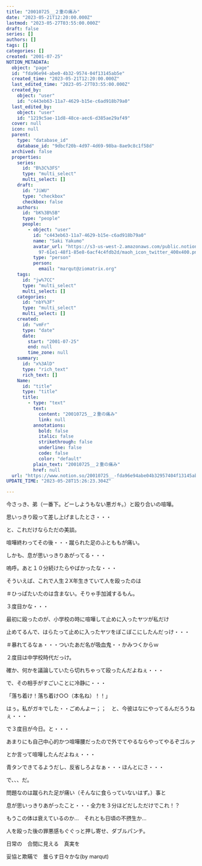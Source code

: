 ```yaml
---
title: "20010725__２重の痛み"
date: "2023-05-21T12:20:00.000Z"
lastmod: "2023-05-27T03:55:00.000Z"
draft: false
series: []
authors: []
tags: []
categories: []
created: "2001-07-25"
NOTION_METADATA:
  object: "page"
  id: "fda96e94-abe0-4b32-9574-04f13145ab5e"
  created_time: "2023-05-21T12:20:00.000Z"
  last_edited_time: "2023-05-27T03:55:00.000Z"
  created_by:
    object: "user"
    id: "c443eb63-11a7-4629-b15e-c6ad918b79a0"
  last_edited_by:
    object: "user"
    id: "1219c5ae-11d8-48ce-aec6-d385ae29af49"
  cover: null
  icon: null
  parent:
    type: "database_id"
    database_id: "9dbcf20b-4d97-4d69-98ba-8ae9c8c1f58d"
  archived: false
  properties:
    series:
      id: "B%3C%3FS"
      type: "multi_select"
      multi_select: []
    draft:
      id: "JiWU"
      type: "checkbox"
      checkbox: false
    authors:
      id: "bK%3B%5B"
      type: "people"
      people:
        - object: "user"
          id: "c443eb63-11a7-4629-b15e-c6ad918b79a0"
          name: "Saki Yakumo"
          avatar_url: "https://s3-us-west-2.amazonaws.com/public.notion-static.com/3ad1c4\
            97-61e1-48f1-85e8-6acf4c4fdb2d/maoh_icon_twitter_400x400.png"
          type: "person"
          person:
            email: "marqut@ziomatrix.org"
    tags:
      id: "jw%7CC"
      type: "multi_select"
      multi_select: []
    categories:
      id: "nbY%3F"
      type: "multi_select"
      multi_select: []
    created:
      id: "vmFr"
      type: "date"
      date:
        start: "2001-07-25"
        end: null
        time_zone: null
    summary:
      id: "x%3AlD"
      type: "rich_text"
      rich_text: []
    Name:
      id: "title"
      type: "title"
      title:
        - type: "text"
          text:
            content: "20010725__２重の痛み"
            link: null
          annotations:
            bold: false
            italic: false
            strikethrough: false
            underline: false
            code: false
            color: "default"
          plain_text: "20010725__２重の痛み"
          href: null
  url: "https://www.notion.so/20010725__-fda96e94abe04b32957404f13145ab5e"
UPDATE_TIME: "2023-05-28T15:26:23.304Z"

---
```

<link rel="stylesheet" href="https://cdn.jsdelivr.net/npm/katex@0.16.2/dist/katex.min.css" integrity="sha384-bYdxxUwYipFNohQlHt0bjN/LCpueqWz13HufFEV1SUatKs1cm4L6fFgCi1jT643X" crossorigin="anonymous">


今さっき、弟（一番下。どーしようもない悪ガキ。）と殴り合いの喧嘩。


思いっきり殴って差し上げましたとさ・・・


と、これだけならただの美談。


喧嘩終わってその後・・・蹴られた足のふとももが痛い。


しかも、息が思いっきりあがってる・・・


嗚呼。あと１０分続けたらやばかったな・・・


そういえば、これで人生２X年生きていて人を殴ったのは


＃ひっぱたいたのは含まない。そりゃ手加減するもん。


３度目かな・・・


最初に殴ったのが、小学校の時に喧嘩して止めに入ったヤツが私だけ


止めてるんで、はらたって止めに入ったヤツをぼこぼこにしたんだっけ・・・


＃暴れてるなぁ・・・ついたあだ名が吸血鬼・・かみつくからｗ


２度目は中学校時代だっけ。


確か、何かを議論していたら切れちゃって殴ったんだよねぇ・・・


で、その相手がすごいことに冷静に・・・


「落ち着け！落ち着け○○（本名ね）！！」


はぅ。私がガキでした・・ごめんよー；；　と、今彼はなにやってるんだろうねぇ・・・


で３度目が今日。と・・・


あまりにも自己中心的かつ喧嘩腰だったので外でてやるならやってやるぞゴルァ


とか言って喧嘩したんだよねぇ・・・


青タンできてるようだし、反省しろよなぁ・・・ほんとにさ・・・


で、、、だ。


問題なのは蹴られた足が痛い（そんなに食らっていないはず。）事と


息が思いっきりあがったこと・・・全力を３分ほどだしただけでこれ！？


もうこの体は衰えているのか…　それとも日頃の不摂生か…


人を殴った後の罪悪感もぐぐっと押し寄せ、ダブルパンチ。


日常の　合間に見える　真実を


妥協と欺瞞で　曇らす日々かな(by marqut)

